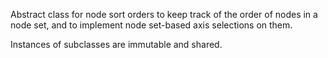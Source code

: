 
Abstract class for node sort orders to keep track of the order of nodes in a node set, and to implement node set-based axis selections on them.

Instances of subclasses are immutable and shared.
